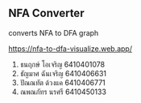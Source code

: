 ## NFA Converter
converts NFA to DFA graph

https://nfa-to-dfa-visualize.web.app/

1. ธนฤกษ์ โอเจริญ 6410401078
2. ธัญมาศ ฉันเจริญ 6410406631
3. ปัณณทัต ด้วงแค 6410406771
4. ณพณภัทร นรศรี 6410450133
